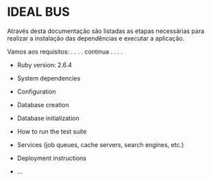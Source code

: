 # IDEAL BUS

Através desta documentação são listadas as etapas necessárias para realizar a instalação das dependências e executar a aplicação.

Vamos aos requisitos:
 .
 .
 .
 .
 continua
 .
 .
 .
 .
 
* Ruby version: 2.6.4

* System dependencies

* Configuration

* Database creation

* Database initialization

* How to run the test suite

* Services (job queues, cache servers, search engines, etc.)

* Deployment instructions

* ...
